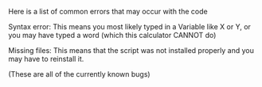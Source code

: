 Here is a list of common errors that may occur with the code

Syntax error: This means you most likely typed in a Variable like X or Y, or you may have typed a word (which this calculator CANNOT do)

Missing files: This means that the script was not installed properly and you may have to reinstall it.

(These are all of the currently known bugs)
